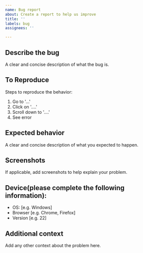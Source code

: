 ```yaml
---
name: Bug report
about: Create a report to help us improve
title: ''
labels: bug
assignees: ''

---
```


## Describe the bug
A clear and concise description of what the bug is.

## To Reproduce
Steps to reproduce the behavior:
1. Go to '...'
2. Click on '....'
3. Scroll down to '....'
4. See error

## Expected behavior
A clear and concise description of what you expected to happen.

## Screenshots
If applicable, add screenshots to help explain your problem.

## Device(please complete the following information):
 - OS: [e.g. Windows]
 - Browser [e.g. Chrome, Firefox]
 - Version [e.g. 22]

## Additional context
Add any other context about the problem here.
